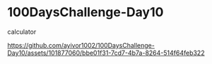 # 100DaysChallenge-Day10
calculator


https://github.com/ayivor1002/100DaysChallenge-Day10/assets/101877060/bbe01f31-7cd7-4b7a-8264-514f64feb322

